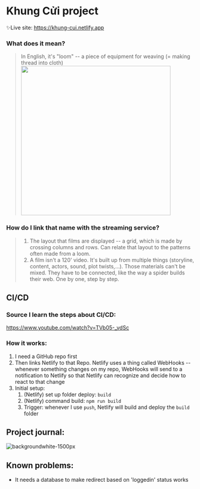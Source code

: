 # Khung Cửi project

✨Live site: https://khung-cui.netlify.app

### What does it mean?
> In English, it's "loom" -- a piece of equipment for weaving (= making thread into cloth)
> <img src="https://user-images.githubusercontent.com/74447462/171987521-6addd52e-5fcf-4b12-8bd1-82d1fc7ee423.jpg" style="width:400px">

### How do I link that name with the streaming service?
> 1. The layout that films are displayed -- a grid, which is made by crossing columns and rows. Can relate that layout to the patterns often made from a loom.
> 2. A film isn't a 120' video. It's built up from multiple things (storyline, content, actors, sound, plot twists,...). Those materials can't be mixed. They have to be connected, like the way a spider builds their web. One by one, step by step.

  
## CI/CD

### Source I learn the steps about CI/CD: 
https://www.youtube.com/watch?v=TVb05-_vdSc

### How it works:
1. I need a GitHub repo first
2. Then links Netlify to that Repo. Netlify uses a thing called WebHooks -- whenever something changes on my repo, WebHooks will send to a notification to Netlify so that Netlify can recognize and decide how to react to that change
3. Initial setup:
	1. (Netlify) set up folder deploy: `build`
	2. (Netlify) command build: `npm run build`
	3. Trigger: whenever I use `push`, Netlify will build and deploy the `build` folder


## Project journal:
![backgroundwhite-1500px](https://user-images.githubusercontent.com/74447462/171987918-d8578640-f7c4-453d-9737-5abb22283352.png)


## Known problems:
- It needs a database to make redirect based on 'loggedin' status works
